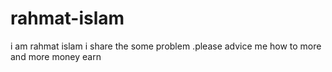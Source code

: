 # rahmat-islam
i am rahmat islam  i share the some problem .please advice me how to more and more money earn
